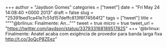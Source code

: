 
+++
author = "Jaydson Gomes"
categories = ["tweet"]
date = "Fri May 24 14:08:40 +0000 2013"
draft = false
slug = "25391bed1ca41e7c51d157deffc813f6f74564f2"
tags = ["tweet"]
title = """"@brlinux: Finalmente: An..."""
tweet = true
micro = true
tweet_url = "https://twitter.com/jaydson/status/337933168189517825"
+++
'@brlinux: Finalmente: Anatel acaba com exigência de provedor para banda larga fixa http://t.co/3oQcP8ZEez"
